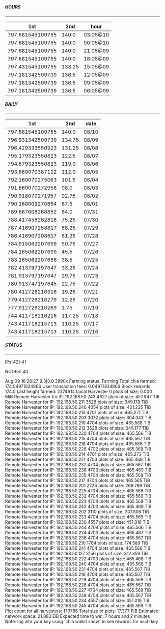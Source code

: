 ##### HOURS
-------

| 1st | 2nd | hour |
|---|----|-----|
|797.681545109755 | 140.0 | 03:05@10 |
|797.681545109755 | 140.0 | 00:05@10 |
|797.681545109755 | 140.0 | 21:05@09 |
|797.681545109755 | 140.0 | 18:05@09 |
|797.431545109755 | 138.25 | 15:05@09 |
|797.181342509739 | 136.5 | 12:05@09 |
|797.181342509739 | 136.5 | 09:05@09 |
|797.181342509739 | 136.5 | 06:05@09 |

##### DAILY
-------

| 1st | 2nd | date |
|---|----|-----|
|797.681545109755 | 140.0 | 08/10 |
|796.931342509739 | 134.75 | 08/09 |
|796.429333550923 | 131.25 | 08/08 |
|795.179323550823 | 122.5 | 08/07 |
|794.679323550823 | 119.0 | 08/06 |
|793.669070387112 | 112.0 | 08/05 |
|792.169070275063 | 101.5 | 08/04 |
|791.669070272958 | 98.0 | 08/03 |
|790.918070271957 | 92.75 | 08/02 |
|790.168009270854 | 87.5 | 08/01 |
|789.667608268852 | 84.0 | 07/31 |
|788.417458262818 | 75.25 | 07/30 |
|787.416907258817 | 68.25 | 07/29 |
|786.416907208817 | 61.25 | 07/28 |
|784.915062207699 | 50.75 | 07/27 |
|784.165062207699 | 45.5 | 07/26 |
|783.165062207688 | 38.5 | 07/25 |
|782.413797197647 | 33.25 | 07/24 |
|781.913797197647 | 29.75 | 07/23 |
|780.913747197645 | 22.75 | 07/22 |
|780.412728216316 | 19.25 | 07/21 |
|779.412728216279 | 12.25 | 07/20 |
|777.912728216269 | 1.75 | 07/19 |
|744.411718216216 | 117.25 | 07/18 |
|743.411718215713 | 110.25 | 07/17 |
|743.411718215713 | 110.25 | 07/16 |


##### STATUS
-------

IPs[42]-41

NODES: 40

Aug 09 16:28:27 9.3|0.0
3990x
Farming status: Farming
Total chia farmed: 174.04971834866
User transaction fees: 0.04971834866
Block rewards: 174.0
Last height farmed: 2374914
Local Harvester
   0 plots of size: 0.000 MiB
Remote Harvester for IP: 192.168.50.243
   4627 plots of size: 457.947 TiB
Remote Harvester for IP: 192.168.50.211
   3528 plots of size: 349.178 TiB
Remote Harvester for IP: 192.168.50.246
   4054 plots of size: 401.235 TiB
Remote Harvester for IP: 192.168.50.213
   4701 plots of size: 465.271 TiB
Remote Harvester for IP: 192.168.50.203
   3072 plots of size: 304.043 TiB
Remote Harvester for IP: 192.168.50.219
   4704 plots of size: 465.568 TiB
Remote Harvester for IP: 192.168.50.212
   3528 plots of size: 349.177 TiB
Remote Harvester for IP: 192.168.50.220
   4704 plots of size: 465.566 TiB
Remote Harvester for IP: 192.168.50.215
   4704 plots of size: 465.567 TiB
Remote Harvester for IP: 192.168.50.218
   4704 plots of size: 465.568 TiB
Remote Harvester for IP: 192.168.50.226
   4702 plots of size: 465.368 TiB
Remote Harvester for IP: 192.168.50.214
   4701 plots of size: 465.273 TiB
Remote Harvester for IP: 192.168.50.221
   4703 plots of size: 465.469 TiB
Remote Harvester for IP: 192.168.50.237
   4704 plots of size: 465.567 TiB
Remote Harvester for IP: 192.168.50.238
   4703 plots of size: 465.469 TiB
Remote Harvester for IP: 192.168.50.235
   4704 plots of size: 465.568 TiB
Remote Harvester for IP: 192.168.50.217
   4704 plots of size: 465.565 TiB
Remote Harvester for IP: 192.168.50.201
   2726 plots of size: 269.799 TiB
Remote Harvester for IP: 192.168.50.225
   4704 plots of size: 465.568 TiB
Remote Harvester for IP: 192.168.50.232
   4704 plots of size: 465.566 TiB
Remote Harvester for IP: 192.168.50.223
   4704 plots of size: 465.568 TiB
Remote Harvester for IP: 192.168.50.242
   4703 plots of size: 465.469 TiB
Remote Harvester for IP: 192.168.50.202
   3110 plots of size: 307.806 TiB
Remote Harvester for IP: 192.168.50.233
   4704 plots of size: 465.569 TiB
Remote Harvester for IP: 192.168.50.230
   4557 plots of size: 451.018 TiB
Remote Harvester for IP: 192.168.50.244
   4704 plots of size: 465.566 TiB
Remote Harvester for IP: 192.168.50.224
   4703 plots of size: 465.467 TiB
Remote Harvester for IP: 192.168.50.236
   4704 plots of size: 465.567 TiB
Remote Harvester for IP: 192.168.50.210
   1764 plots of size: 174.589 TiB
Remote Harvester for IP: 192.168.50.241
   4704 plots of size: 465.566 TiB
Remote Harvester for IP: 192.168.50.127
   3156 plots of size: 312.359 TiB
Remote Harvester for IP: 192.168.50.222
   4703 plots of size: 465.468 TiB
Remote Harvester for IP: 192.168.50.240
   4704 plots of size: 465.568 TiB
Remote Harvester for IP: 192.168.50.231
   4704 plots of size: 465.567 TiB
Remote Harvester for IP: 192.168.50.216
   4704 plots of size: 465.567 TiB
Remote Harvester for IP: 192.168.50.229
   4704 plots of size: 465.568 TiB
Remote Harvester for IP: 192.168.50.228
   4704 plots of size: 465.567 TiB
Remote Harvester for IP: 192.168.50.227
   4704 plots of size: 465.568 TiB
Remote Harvester for IP: 192.168.50.239
   4704 plots of size: 465.567 TiB
Remote Harvester for IP: 192.168.50.234
   4557 plots of size: 451.019 TiB
Remote Harvester for IP: 192.168.50.245
   4704 plots of size: 465.569 TiB
Plot count for all harvesters: 179786
Total size of plots: 17.377 PiB
Estimated network space: 21.883 EiB
Expected time to win: 7 hours and 2 minutes
Note: log into your key using 'chia wallet show' to see rewards for each key
